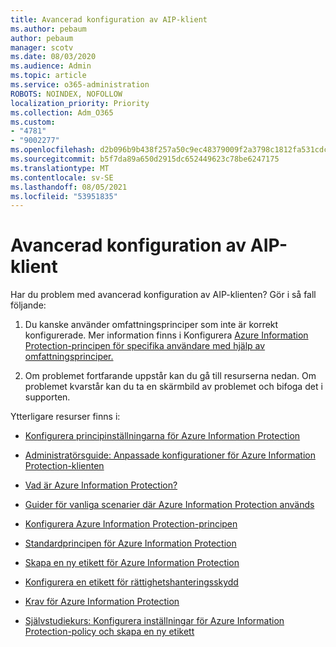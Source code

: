 ```yaml
---
title: Avancerad konfiguration av AIP-klient
ms.author: pebaum
author: pebaum
manager: scotv
ms.date: 08/03/2020
ms.audience: Admin
ms.topic: article
ms.service: o365-administration
ROBOTS: NOINDEX, NOFOLLOW
localization_priority: Priority
ms.collection: Adm_O365
ms.custom:
- "4781"
- "9002277"
ms.openlocfilehash: d2b096b9b438f257a50c9ec48379009f2a3798c1812fa531cdc30e61a5460a1e
ms.sourcegitcommit: b5f7da89a650d2915dc652449623c78be6247175
ms.translationtype: MT
ms.contentlocale: sv-SE
ms.lasthandoff: 08/05/2021
ms.locfileid: "53951835"
---
```

# <a name="aip-client-advanced-configuration"></a>Avancerad konfiguration av AIP-klient

Har du problem med avancerad konfiguration av AIP-klienten? Gör i så fall följande:

1. Du kanske använder omfattningsprinciper som inte är korrekt konfigurerade. Mer information finns i Konfigurera [Azure Information Protection-principen för specifika användare med hjälp av omfattningsprinciper.](https://docs.microsoft.com/azure/information-protection/configure-policy-scope)

2. Om problemet fortfarande uppstår kan du gå till resurserna nedan. Om problemet kvarstår kan du ta en skärmbild av problemet och bifoga det i supporten.

Ytterligare resurser finns i:

- [Konfigurera principinställningarna för Azure Information Protection](https://docs.microsoft.com/azure/information-protection/configure-policy-settings)  
    
- [Administratörsguide: Anpassade konfigurationer för Azure Information Protection-klienten](https://docs.microsoft.com/azure/information-protection/rms-client/client-admin-guide-customizations)  
    
- [Vad är Azure Information Protection?](https://docs.microsoft.com/azure/information-protection/what-is-information-protection)  
    
- [Guider för vanliga scenarier där Azure Information Protection används](https://docs.microsoft.com/azure/information-protection/how-to-guides)  
    
- [Konfigurera Azure Information Protection-principen](https://docs.microsoft.com/azure/information-protection/deploy-use/configure-policy)  
    
- [Standardprincipen för Azure Information Protection](https://docs.microsoft.com/azure/information-protection/deploy-use/configure-policy-default)  
    
- [Skapa en ny etikett för Azure Information Protection](https://docs.microsoft.com/azure/information-protection/deploy-use/configure-policy-new-label)  
    
- [Konfigurera en etikett för rättighetshanteringsskydd](https://docs.microsoft.com/azure/information-protection/deploy-use/configure-policy-protection)  
    
- [Krav för Azure Information Protection](https://docs.microsoft.com/azure/information-protection/get-started/requirements)

- [Självstudiekurs: Konfigurera inställningar för Azure Information Protection-policy och skapa en ny etikett](https://docs.microsoft.com/azure/information-protection/get-started/infoprotect-quick-start-tutorial)